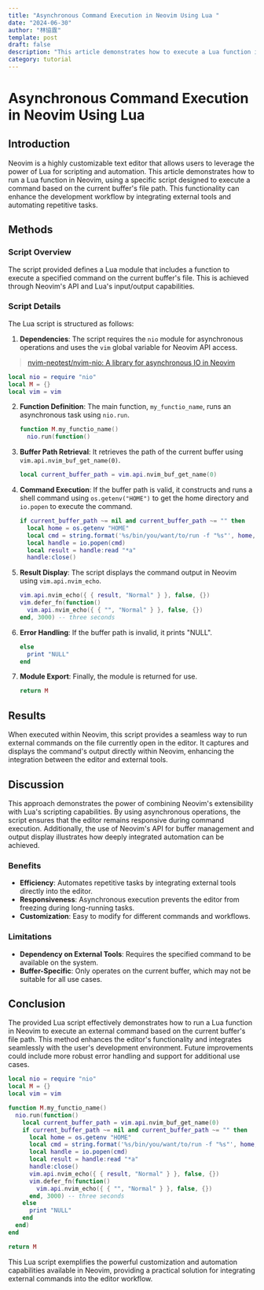 ```yaml
---
title: "Asynchronous Command Execution in Neovim Using Lua "
date: "2024-06-30"
author: "林協霆"
template: post
draft: false
description: "This article demonstrates how to execute a Lua function in Neovim to run external commands based on the current buffer’s file path. It covers the script’s structure, dependencies, and functionality, highlighting the integration of asynchronous operations and Neovim’s API for enhanced automation and workflow efficiency."
category: tutorial
---
```


# Asynchronous Command Execution in Neovim Using Lua

## Introduction

Neovim is a highly customizable text editor that allows users to leverage the power of Lua for scripting and automation. This article demonstrates how to run a Lua function in Neovim, using a specific script designed to execute a command based on the current buffer's file path. This functionality can enhance the development workflow by integrating external tools and automating repetitive tasks.

## Methods

### Script Overview

The script provided defines a Lua module that includes a function to execute a specified command on the current buffer's file. This is achieved through Neovim's API and Lua's input/output capabilities.

### Script Details

The Lua script is structured as follows:

1. **Dependencies**: The script requires the `nio` module for asynchronous operations and uses the `vim` global variable for Neovim API access.

> [nvim-neotest/nvim-nio: A library for asynchronous IO in Neovim](https://github.com/nvim-neotest/nvim-nio)

```lua
local nio = require "nio"
local M = {}
local vim = vim
```

2. **Function Definition**: The main function, `my_functio_name`, runs an asynchronous task using `nio.run`.

   ```lua
   function M.my_functio_name()
     nio.run(function()
   ```

3. **Buffer Path Retrieval**: It retrieves the path of the current buffer using `vim.api.nvim_buf_get_name(0)`.

   ```lua
   local current_buffer_path = vim.api.nvim_buf_get_name(0)
   ```

4. **Command Execution**: If the buffer path is valid, it constructs and runs a shell command using `os.getenv("HOME")` to get the home directory and `io.popen` to execute the command.

   ```lua
   if current_buffer_path ~= nil and current_buffer_path ~= "" then
     local home = os.getenv "HOME"
     local cmd = string.format('%s/bin/you/want/to/run -f "%s"', home, current_buffer_path)
     local handle = io.popen(cmd)
     local result = handle:read "*a"
     handle:close()
   ```

5. **Result Display**: The script displays the command output in Neovim using `vim.api.nvim_echo`.

   ```lua
   vim.api.nvim_echo({ { result, "Normal" } }, false, {})
   vim.defer_fn(function()
     vim.api.nvim_echo({ { "", "Normal" } }, false, {})
   end, 3000) -- three seconds
   ```

6. **Error Handling**: If the buffer path is invalid, it prints "NULL".

   ```lua
   else
     print "NULL"
   end
   ```

7. **Module Export**: Finally, the module is returned for use.

   ```lua
   return M
   ```

## Results

When executed within Neovim, this script provides a seamless way to run external commands on the file currently open in the editor. It captures and displays the command's output directly within Neovim, enhancing the integration between the editor and external tools.

## Discussion

This approach demonstrates the power of combining Neovim's extensibility with Lua's scripting capabilities. By using asynchronous operations, the script ensures that the editor remains responsive during command execution. Additionally, the use of Neovim's API for buffer management and output display illustrates how deeply integrated automation can be achieved.

### Benefits

- **Efficiency**: Automates repetitive tasks by integrating external tools directly into the editor.
- **Responsiveness**: Asynchronous execution prevents the editor from freezing during long-running tasks.
- **Customization**: Easy to modify for different commands and workflows.

### Limitations

- **Dependency on External Tools**: Requires the specified command to be available on the system.
- **Buffer-Specific**: Only operates on the current buffer, which may not be suitable for all use cases.

## Conclusion

The provided Lua script effectively demonstrates how to run a Lua function in Neovim to execute an external command based on the current buffer's file path. This method enhances the editor's functionality and integrates seamlessly with the user's development environment. Future improvements could include more robust error handling and support for additional use cases.

```lua
local nio = require "nio"
local M = {}
local vim = vim

function M.my_functio_name()
  nio.run(function()
    local current_buffer_path = vim.api.nvim_buf_get_name(0)
    if current_buffer_path ~= nil and current_buffer_path ~= "" then
      local home = os.getenv "HOME"
      local cmd = string.format('%s/bin/you/want/to/run -f "%s"', home, current_buffer_path)
      local handle = io.popen(cmd)
      local result = handle:read "*a"
      handle:close()
      vim.api.nvim_echo({ { result, "Normal" } }, false, {})
      vim.defer_fn(function()
        vim.api.nvim_echo({ { "", "Normal" } }, false, {})
      end, 3000) -- three seconds
    else
      print "NULL"
    end
  end)
end

return M
```

This Lua script exemplifies the powerful customization and automation capabilities available in Neovim, providing a practical solution for integrating external commands into the editor workflow.

